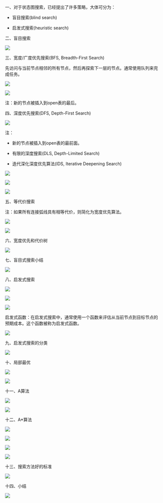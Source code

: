 一、对于状态图搜索，已经提出了许多策略，大体可分为：

- 盲目搜索(blind search)

- 启发式搜索(heuristic search)

二、盲目搜索

![](https://vip2.loli.io/2023/10/08/EVyzamt7pwLXUJu.webp)

三、宽度/广度优先搜索(BFS, Breadth-First Search)

先访问与当前节点相邻的所有节点，然后再探索下一层的节点。通常使用队列来完成任务。

![](https://vip2.loli.io/2023/10/08/F6NnQ5ABbKtliHU.webp)

![](https://vip2.loli.io/2023/10/08/aonsQTebEBWNfy3.webp)

注：新的节点被插入到open表的最后。

四、深度优先搜索(DFS, Depth-First Search)

![](https://vip2.loli.io/2023/10/08/EXLjqkSRmTcVstg.webp)

注：

- 新的节点被插入到open表的最前面。

- 有限的深度搜索(DLS, Depth-Limited Search)

- 迭代深化深度优先算法(IDS, Iterative Deepening Search)

![](https://vip2.loli.io/2023/10/08/SCkzEuG4ecD6oMb.webp)

![](https://vip2.loli.io/2023/10/08/UDGEN2Y8VAgmO5c.webp)

![](https://vip2.loli.io/2023/10/08/WCF4PSGYeascDJ3.webp)

五、等代价搜索

注：如果所有连接弧线具有相等代价，则简化为宽度优先算法。

![](https://vip2.loli.io/2023/10/08/vDXRN3ixe6jZ5kb.webp)

![](https://vip2.loli.io/2023/10/08/o43xQKzhAJy79nk.webp)

六、宽度优先和代价树

![](https://vip2.loli.io/2023/10/08/5gPFf8OY2SL1v6a.webp)

七、盲目式搜索小结

![](https://vip2.loli.io/2023/10/08/ry91lxnIgbf7VhM.webp)

八、启发式搜索

![](https://vip2.loli.io/2023/10/08/6GCUoWPd7XO2rYb.webp)

![](https://vip2.loli.io/2023/10/08/3NUwP2qH4m5zoc6.webp)

![](https://vip2.loli.io/2023/10/08/qYt7THZS2864NcG.webp)

启发式函数：在启发式搜索中，通常使用一个函数来评估从当前节点到目标节点的预期成本。这个函数被称为启发式函数。

![](https://vip2.loli.io/2023/10/08/7vPtVbJflEHgLze.webp)

九、启发式搜索的分类

![](https://vip2.loli.io/2023/10/08/xyJ5FZRi4EVWNg1.webp)

十、局部最优

![](https://vip2.loli.io/2023/10/08/KWmi1nFlcyLeaso.webp)

![](https://vip2.loli.io/2023/10/08/Jgmqeuatzo3wlHk.webp)

十一、A算法

![](https://vip2.loli.io/2023/10/08/ngFlLp1zhfroXES.webp)

![](https://vip2.loli.io/2023/10/08/4wVZTUtcx8KC6oy.webp)

十二、A*算法

![](https://vip2.loli.io/2023/10/08/NxL3Wl4qeAonfIk.webp)

![](https://vip2.loli.io/2023/10/08/IM37XSmGcupyLPa.webp)

![](https://vip2.loli.io/2023/10/08/eUapxin1frKCvhW.webp)

![](https://vip2.loli.io/2023/10/08/5aYvoQBqEDJym14.webp)

十三、搜索方法好的标准

![](https://vip2.loli.io/2023/10/08/HkjoMXFKz8JZglE.webp)

十四、小结

![](https://vip2.loli.io/2023/10/08/VcePbwH2UzaQnGh.webp)